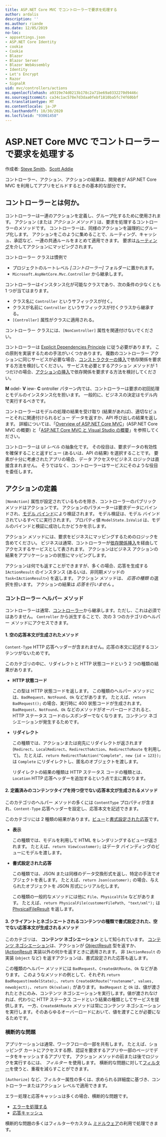 ```yaml
---
title: ASP.NET Core MVC でコントローラーで要求を処理する
author: ardalis
description: ''
ms.author: riande
ms.date: 12/05/2019
no-loc:
- appsettings.json
- ASP.NET Core Identity
- cookie
- Cookie
- Blazor
- Blazor Server
- Blazor WebAssembly
- Identity
- Let's Encrypt
- Razor
- SignalR
uid: mvc/controllers/actions
ms.openlocfilehash: a9319e74d0213b178c2a71be69a0332270d9446c
ms.sourcegitcommit: ca34c1ac578e7d3daa0febf1810ba5fc74f60bbf
ms.translationtype: MT
ms.contentlocale: ja-JP
ms.lasthandoff: 10/30/2020
ms.locfileid: "93061458"
---
```

# <a name="handle-requests-with-controllers-in-aspnet-core-mvc"></a>ASP.NET Core MVC でコントローラーで要求を処理する

作成者: [Steve Smith](https://ardalis.com/)、[Scott Addie](https://github.com/scottaddie)

コントローラー、アクション、アクションの結果は、開発者が ASP.NET Core MVC を利用してアプリをビルドするときの基本的な部分です。

## <a name="what-is-a-controller"></a>コントローラーとは何か。

コントローラーは一連のアクションを定義し、グループ化するために使用されます。 アクション (または *アクション メソッド* ) は、要求を処理するコントローラーのメソッドです。 コントローラーは、同様のアクションを論理的にグループ化します。 アクションをこのように集めることで、ルーティング、キャッシュ、承認など、一連の共通ルールをまとめて適用できます。 要求は[ルーティング](xref:mvc/controllers/routing)を介してアクションにマッピングされます。

コントローラー クラスは慣例で

* プロジェクトのルートレベル *[コントローラー]* フォルダーに置かれます。
* `Microsoft.AspNetCore.Mvc.Controller` から継承します。

コントローラーはインスタンス化が可能なクラスであり、次の条件の少なくとも 1 つが当てはまります。

* クラス名に `Controller` というサフィックスが付く。
* クラスが名前に `Controller` というサフィックスが付くクラスから継承する。
* `[Controller]` 属性がクラスに適用される。

コントローラー クラスには、`[NonController]` 属性を関連付けないでください。

コントローラーは [Explicit Dependencies Principle](/dotnet/standard/modern-web-apps-azure-architecture/architectural-principles#explicit-dependencies) に従う必要があります。 この原則を実装するための手法がいくつかあります。 複数のコントローラー アクションに同じサービスが必要な場合、[コンストラクターの挿入](xref:mvc/controllers/dependency-injection#constructor-injection)で依存関係を要求する方法を検討してください。 サービスを必要とするアクション メソッドが 1 つだけの場合、[アクションの挿入](xref:mvc/controllers/dependency-injection#action-injection-with-fromservices)で依存関係を要求する方法を検討してください。

**M** odel- **V** iew- **C** ontroller パターン内では、コントローラーは要求の初回処理とモデルのインスタンス化を担います。 一般的に、ビジネスの決定はモデル内で実行するべきです。

コントローラーはモデルの処理の結果を受け取り (結果があれば)、適切なビューとそれに関連付けられるビュー データを返すか、API 呼び出しの結果を返します。 詳細については、「[Overview of ASP.NET Core MVC](xref:mvc/overview)」(ASP.NET Core MVC の概要) と「[ASP.NET Core MVC と Visual Studio の概要](xref:tutorials/first-mvc-app/start-mvc)」を参照してください。

コントローラーは *UI レベル* の抽象化です。 その役目は、要求データの有効性を確保することと返すビュー (あるいは、API の結果) を選択することです。 要素が十分に考慮されたアプリの場合、データ アクセスやビジネス ロジックは直接含まれません。 そうではなく、コントローラーはサービスにそのような役目を委任します。

## <a name="defining-actions"></a>アクションの定義

`[NonAction]` 属性が設定されているものを除き、コントローラーのパブリック メソッドはアクションです。 アクションのパラメーターは要求データにバインドされ、[モデル バインド](xref:mvc/models/model-binding)により検証されます。 モデル検証は、モデル バインドされているすべてに実行されます。 プロパティ値 `ModelState.IsValid` は、モデルのバインドと検証に成功したかどうかを示します。

アクション メソッドには、要求をビジネスにマッピングするためのロジックを含めてください。 ビジネスは通常、コントローラーが[依存関係挿入](xref:mvc/controllers/dependency-injection)を経由してアクセスするサービスとして表されます。 アクションはビジネス アクションの結果をアプリケーションの状態にマッピングします。

アクションは何でも返すことができますが、多くの場合、応答を生成する `IActionResult` のインスタンス (あるいは、非同期メソッドの `Task<IActionResult>`) を返します。 アクション メソッドは、 *応答の種類* の選択を担います。 アクションの結果は *応答を行いません* 。

### <a name="controller-helper-methods"></a>コントローラー ヘルパー メソッド

コントローラーは通常、[コントローラー](/dotnet/api/microsoft.aspnetcore.mvc.controller)から継承します。ただし、これは必須ではありません。 `Controller` から派生することで、次の 3 つのカテゴリのヘルパー メソッドにアクセスできます。

#### <a name="1-methods-resulting-in-an-empty-response-body"></a>1. 空の応答本文が生成されたメソッド

`Content-Type` HTTP 応答ヘッダーが含まれません。応答の本文に記述するコンテンツがないためです。

このカテゴリの中に、リダイレクトと HTTP 状態コードという 2 つの種類の結果があります。

* **HTTP 状態コード**

    この型は HTTP 状態コードを返します。 この種類のヘルパー メソッドには、`BadRequest`、`NotFound`、`Ok` などがあります。 たとえば、`return BadRequest();` の場合、実行時に 400 状態コードが生成されます。 `BadRequest`、`NotFound`、`Ok` などのメソッドがオーバーロードされると、HTTP ステータス コードのレスポンダーでなくなります。コンテンツ ネゴシエーションが発生するためです。

* **リダイレクト**

    この種類では、アクションまたは宛先にリダイレクトが返されます (`Redirect`、`LocalRedirect`、`RedirectToAction`、`RedirectToRoute` を利用して)。 たとえば、`return RedirectToAction("Complete", new {id = 123});` は `Complete` にリダイレクトし、匿名のオブジェクトを渡します。

    リダイレクトの結果の種類は HTTP ステータス コードの種類とは、`Location` HTTP 応答ヘッダーを追加するという点で主に異なります。

#### <a name="2-methods-resulting-in-a-non-empty-response-body-with-a-predefined-content-type"></a>2. 定義済みのコンテンツタイプを持つ空でない応答本文が生成されるメソッド

このカテゴリのヘルパー メソッドの多くには `ContentType` プロパティが含まれ、`Content-Type` 応答ヘッダーを設定し、応答本文を記述できます。

このカテゴリには 2 種類の結果があります。[ビュー](xref:mvc/views/overview)と[書式設定された応答](xref:web-api/advanced/formatting)です。

* **表示**

    この種類では、モデルを利用して HTML をレンダリングするビューが返されます。 たとえば、`return View(customer);` はデータ バインディングのビューにモデルを渡します。

* **書式設定された応答**

    この種類では、JSON または同様のデータ交換形式を返し、特定の手法でオブジェクトを表します。 たとえば、`return Json(customer);` の場合、与えられたオブジェクトを JSON 形式にシリアル化します。
    
    この種類の一般的なメソッドには他に `File`、`PhysicalFile` などがあります。 たとえば、`return PhysicalFile(customerFilePath, "text/xml");` は [PhysicalFileResult](/dotnet/api/microsoft.aspnetcore.mvc.physicalfileresult) を返します。

#### <a name="3-methods-resulting-in-a-non-empty-response-body-formatted-in-a-content-type-negotiated-with-the-client"></a>3. クライアントとネゴシエートされるコンテンツの種類で書式設定された、空でない応答本文が生成されるメソッド

このカテゴリは、 **コンテンツ ネゴシエーション** として知られています。 [コンテンツ ネゴシエーション](xref:web-api/advanced/formatting#content-negotiation)は、アクションが [ObjectResult](/dotnet/api/microsoft.aspnetcore.mvc.objectresult) 型を返すか、[IActionResult](/dotnet/api/microsoft.aspnetcore.mvc.iactionresult) 実装以外の何かを返すときに適用されます。 非 `IActionResult` の実装 (`object` など) を返すアクションは、書式設定された応答も返します。

この種類のヘルパー メソッドには `BadRequest`、`CreatedAtRoute`、`Ok` などがあります。 このようなメソッドの例として、それぞれ `return BadRequest(modelState);`、`return CreatedAtRoute("routename", values, newobject);`、`return Ok(value);` があります。 `BadRequest` と `Ok` は、値が渡されたときにのみ、コンテンツ ネゴシエーションを実行します。値が渡されなければ、代わりに HTTP ステータス コードという結果の種類としてサービスを提供します。 一方、`CreatedAtRoute` メソッドは常にコンテンツ ネゴシエーションを実行します。そのあらゆるオーバーロードにおいて、値を渡すことが必要になるためです。

### <a name="cross-cutting-concerns"></a>横断的な問題

アプリケーションは通常、ワークフローの一部を共有します。 たとえば、ショッピング カートにアクセスする際、認証を要求するアプリや一部のページでデータをキャッシュするアプリです。 アクション メソッドの前または後でロジックを実行するには、 *フィルター* を使用します。 横断的な問題に対して[フィルター](xref:mvc/controllers/filters)を使うと、重複を減らすことができます。

`[Authorize]` など、フィルター属性の多くは、求められる詳細度に基づき、コントローラーまたはアクション レベルで適用できます。

エラー処理と応答キャッシュは多くの場合、横断的な問題です。
* [エラーを処理する](xref:mvc/controllers/filters#exception-filters)
* [応答キャッシュ](xref:performance/caching/response)

横断的な問題の多くはフィルターやカスタム [ミドルウェア](xref:fundamentals/middleware/index)の利用で処理できます。
